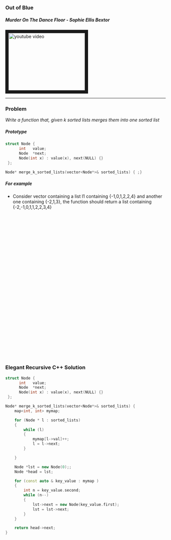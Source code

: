 ### Out of Blue

##### Murder On The Dance Floor - Sophie Ellis Bextor

<a href="https://www.youtube.com/watch?v=eZOmsWovBGo
" target="_blank"><img src="http://img.youtube.com/vi/eZOmsWovBGo/0.jpg"
alt="youtube video" width="240" height="180" border="10" /></a>

---

### Problem

*Write a function that, given k sorted lists merges them into one sorted list*  

##### Prototype
```c++
struct Node {
      int   value;
      Node  *next;
      Node(int x) : value(x), next(NULL) {}
 };

Node* merge_k_sorted_lists(vector<Node*>& sorted_lists) { ;}
```

##### For example
* Consider vector containing a list l1 containing {-1,0,1,2,2,4} and another one containing {-2,1,3}, the function should return a list containing {-2,-1,0,1,1,2,2,3,4}

<pre>




























</pre>



### Elegant Recursive C++ Solution
```c++
struct Node {
      int   value;
      Node  *next;
      Node(int x) : value(x), next(NULL) {}
 };

Node* merge_k_sorted_lists(vector<Node*>& sorted_lists) {
    map<int, int> mymap;

    for (Node * l : sorted_lists)
    {
        while (l)
        {
            mymap[l->val]++;
            l = l->next;    
        }

    }

    Node *lst = new Node(0);;
    Node *head = lst;

    for (const auto & key_value : mymap )
    {
        int n = key_value.second;
        while (n--)
        {
            lst->next = new Node(key_value.first);
            lst = lst->next;
        }
    }

    return head->next;
}
```
